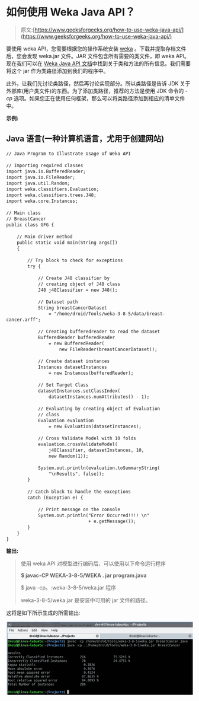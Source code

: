 # 如何使用 Weka Java API？

> 原文:[https://www.geeksforgeeks.org/how-to-use-weka-java-api/](https://www.geeksforgeeks.org/how-to-use-weka-java-api/)

要使用 weka API，您需要根据您的操作系统安装 [weka](https://waikato.github.io/weka-wiki/downloading_weka/) 。下载并提取存档文件后，您会发现 weka.jar 文件。JAR 文件包含所有需要的类文件，即 weka API。现在我们可以在 [Weka Java API 文档](https://weka.sourceforge.io/doc.stable-3-8/)中找到关于类和方法的所有信息。我们需要将这个 jar 作为类路径添加到我们的程序中。

此外，让我们先讨论类路径，然后再讨论实现部分。所以类路径是告诉 JDK 关于外部库(用户类文件)的东西。为了添加类路径，推荐的方法是使用 JDK 命令的 *-cp* 选项。如果您正在使用任何框架，那么可以将类路径添加到相应的清单文件中。

**示例:**

## Java 语言(一种计算机语言，尤用于创建网站)

```
// Java Program to Illustrate Usage of Weka API

// Importing required classes
import java.io.BufferedReader;
import java.io.FileReader;
import java.util.Random;
import weka.classifiers.Evaluation;
import weka.classifiers.trees.J48;
import weka.core.Instances;

// Main class
// BreastCancer
public class GFG {

    // Main driver method
    public static void main(String args[])
    {

        // Try block to check for exceptions
        try {

            // Create J48 classifier by
            // creating object of J48 class
            J48 j48Classifier = new J48();

            // Dataset path
            String breastCancerDataset
                = "/home/droid/Tools/weka-3-8-5/data/breast-cancer.arff";

            // Creating bufferedreader to read the dataset
            BufferedReader bufferedReader
                = new BufferedReader(
                    new FileReader(breastCancerDataset));

            // Create dataset instances
            Instances datasetInstances
                = new Instances(bufferedReader);

            // Set Target Class
            datasetInstances.setClassIndex(
                datasetInstances.numAttributes() - 1);

            // Evaluating by creating object of Evaluation
            // class
            Evaluation evaluation
                = new Evaluation(datasetInstances);

            // Cross Validate Model with 10 folds
            evaluation.crossValidateModel(
                j48Classifier, datasetInstances, 10,
                new Random(1));

            System.out.println(evaluation.toSummaryString(
                "\nResults", false));
        }

        // Catch block to handle the exceptions
        catch (Exception e) {

            // Print message on the console
            System.out.println("Error Occurred!!!! \n"
                               + e.getMessage());
        }
    }
}
```

**输出:**

> 使用 weka API 对模型进行编码后，可以使用以下命令运行程序
> 
> **$ javac-CP WEKA-3-8-5/WEKA . jar program.java**
> 
> $ java -cp。:weka-3-8-5/weka.jar 程序
> 
> weka-3-8-5/weka.jar 是安装中可用的 jar 文件的路径。

这将是如下所示生成的所需输出:

![](img/f45b92a57147e468b874613b6f311570.png)